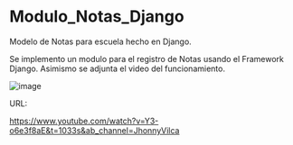 # Modulo_Notas_Django
Modelo de Notas para escuela hecho en Django.

Se implemento un modulo para el registro de Notas usando el Framework Django.  Asimismo se adjunta el video del funcionamiento.

![image](https://user-images.githubusercontent.com/57734334/147629685-6759dd39-1b80-4fa6-a3ba-b3ddc3a43df0.png)


URL:

https://www.youtube.com/watch?v=Y3-o6e3f8aE&t=1033s&ab_channel=JhonnyVilca

